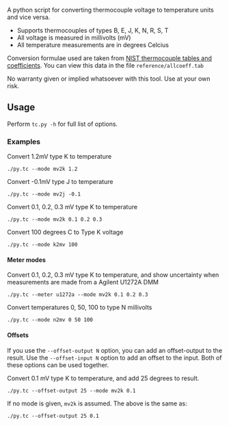 A python script for converting thermocouple voltage to temperature units and vice versa.

* Supports thermocouples of types B, E, J, K, N, R, S, T
* All voltage is measured in millivolts (mV)
* All temperature measurements are in degrees Celcius

Conversion formulae used are taken from [NIST thermocouple tables and coefficients](http://srdata.nist.gov/its90/main/). You can view this data in the file `reference/allcoeff.tab`

No warranty given or implied whatsoever with this tool. Use at your own risk.

## Usage

Perform `tc.py -h` for full list of options.

### Examples

Convert 1.2mV type K to temperature

    ./py.tc --mode mv2k 1.2

Convert -0.1mV type J to temperature

    ./py.tc --mode mv2j -0.1

Convert 0.1, 0.2, 0.3 mV type K to temperature

    ./py.tc --mode mv2k 0.1 0.2 0.3

Convert 100 degrees C to Type K voltage

    ./py.tc --mode k2mv 100

#### Meter modes

Convert 0.1, 0.2, 0.3 mV type K to temperature, and show uncertainty when measurements are made from a Agilent
U1272A DMM

    ./py.tc --meter u1272a --mode mv2k 0.1 0.2 0.3

Convert temperatures 0, 50, 100 to type N millivolts

    ./py.tc --mode n2mv 0 50 100

#### Offsets

If you use the `--offset-output N` option, you can add an offset-output to the result. Use the `--offset-input N` option to add an offset to the input. Both of these options can be used together.

Convert 0.1 mV type K to temperature, and add 25 degrees to result.

    ./py.tc --offset-output 25 --mode mv2k 0.1

If no mode is given, `mv2k` is assumed. The above is the same as:

    ./py.tc --offset-output 25 0.1


